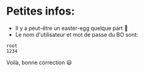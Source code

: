 # Petites infos:

- Il y a peut-être un easter-egg quelque part 🐣
- Le nom d'utilisateur et mot de passe du BO sont:

```
root
1234
```

Voilà, bonne correction 😃